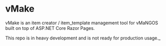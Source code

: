 # vMake
vMake is an item creator / item_template management tool for vMaNGOS built on top of ASP.NET Core Razor Pages.

This repo is in heavy development and is not ready for production usage._